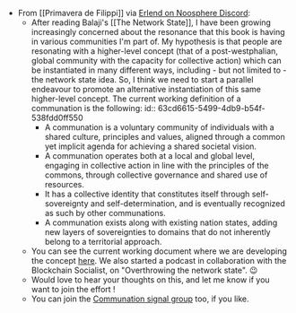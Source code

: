- From [[Primavera de Filippi]] via [Erlend on Noosphere Discord](https://discord.com/channels/1003419732516552724/1064430405563977748/1066683115910725673):
	- After reading Balaji's [[The Network State]], I have been growing increasingly concerned about the resonance that this book is having in various communities I'm part of. My hypothesis is that people are resonating with a higher-level concept (that of a post-westphalian, global community with the capacity for collective action) which can be instantiated in many different ways, including - but not limited to - the network state idea. So, I think we need to start a parallel endeavour to promote an alternative instantiation of this same higher-level concept. The current working definition of a communation is the following:
	  id:: 63cd6615-5499-4db9-b54f-538fdd0ff550
		- A communation is a voluntary community of individuals with a shared culture, principles and values, aligned through a common yet implicit agenda for achieving a shared societal vision.
		- A communation operates both at a local and global level, engaging in collective action in line with the principles of the commons, through collective governance and shared use of resources.
		- It has a collective identity that constitutes itself through self-sovereignty and self-determination, and is eventually recognized as such by other communations.
		- A communation exists along with existing nation states, adding new layers of sovereignties to domains that do not inherently belong to a territorial approach.
	- You can see the current working document where we are developing the concept [here](https://docs.google.com/document/d/1TimmkfE2DCog1RVgyeo1AVOdEdGB_-I2ok2v0w10jvY/edit). We also started a podcast in collaboration with the Blockchain Socialist, on "Overthrowing the network state". 😉
	- Would love to hear your thoughts on this, and let me know if you want to join the effort !
	- You can join the [Communation signal group](https://signal.group/#CjQKID_-0eqQgqO7pwOBnFsfrcsL7kY-rwfCsk_jELHvDf7IEhCyT6cAVI8ModAg1AmT6eoh) too, if you like.
